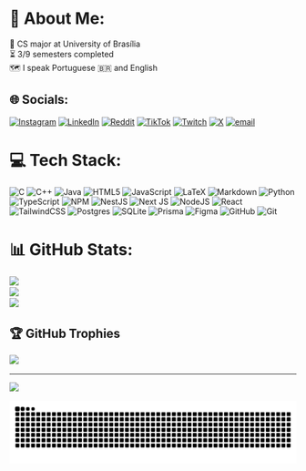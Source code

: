 # 💫 About Me:
🏫 CS major at University of Brasília<br>⏳ 3/9 semesters completed<br>🗺️ I speak Portuguese 🇧🇷 and English 


## 🌐 Socials:
[![Instagram](https://img.shields.io/badge/Instagram-%23E4405F.svg?logo=Instagram&logoColor=white)](https://instagram.com/elviscmjr) [![LinkedIn](https://img.shields.io/badge/LinkedIn-%230077B5.svg?logo=linkedin&logoColor=white)](https://linkedin.com/in/elviscmjr) [![Reddit](https://img.shields.io/badge/Reddit-%23FF4500.svg?logo=Reddit&logoColor=white)](https://reddit.com/user/neatzzy) [![TikTok](https://img.shields.io/badge/TikTok-%23000000.svg?logo=TikTok&logoColor=white)](https://tiktok.com/@neatzzy) [![Twitch](https://img.shields.io/badge/Twitch-%239146FF.svg?logo=Twitch&logoColor=white)](https://twitch.tv/neatzzy) [![X](https://img.shields.io/badge/X-black.svg?logo=X&logoColor=white)](https://x.com/neatzzy) [![email](https://img.shields.io/badge/Email-D14836?logo=gmail&logoColor=white)](mailto:elvismirandajr@gmail.com) 

# 💻 Tech Stack:
![C](https://img.shields.io/badge/c-%2300599C.svg?style=for-the-badge&logo=c&logoColor=white) ![C++](https://img.shields.io/badge/c++-%2300599C.svg?style=for-the-badge&logo=c%2B%2B&logoColor=white) ![Java](https://img.shields.io/badge/java-%23ED8B00.svg?style=for-the-badge&logo=openjdk&logoColor=white) ![HTML5](https://img.shields.io/badge/html5-%23E34F26.svg?style=for-the-badge&logo=html5&logoColor=white) ![JavaScript](https://img.shields.io/badge/javascript-%23323330.svg?style=for-the-badge&logo=javascript&logoColor=%23F7DF1E) ![LaTeX](https://img.shields.io/badge/latex-%23008080.svg?style=for-the-badge&logo=latex&logoColor=white) ![Markdown](https://img.shields.io/badge/markdown-%23000000.svg?style=for-the-badge&logo=markdown&logoColor=white) ![Python](https://img.shields.io/badge/python-3670A0?style=for-the-badge&logo=python&logoColor=ffdd54) ![TypeScript](https://img.shields.io/badge/typescript-%23007ACC.svg?style=for-the-badge&logo=typescript&logoColor=white) ![NPM](https://img.shields.io/badge/NPM-%23CB3837.svg?style=for-the-badge&logo=npm&logoColor=white) ![NestJS](https://img.shields.io/badge/nestjs-%23E0234E.svg?style=for-the-badge&logo=nestjs&logoColor=white) ![Next JS](https://img.shields.io/badge/Next-black?style=for-the-badge&logo=next.js&logoColor=white) ![NodeJS](https://img.shields.io/badge/node.js-6DA55F?style=for-the-badge&logo=node.js&logoColor=white) ![React](https://img.shields.io/badge/react-%2320232a.svg?style=for-the-badge&logo=react&logoColor=%2361DAFB) ![TailwindCSS](https://img.shields.io/badge/tailwindcss-%2338B2AC.svg?style=for-the-badge&logo=tailwind-css&logoColor=white) ![Postgres](https://img.shields.io/badge/postgres-%23316192.svg?style=for-the-badge&logo=postgresql&logoColor=white) ![SQLite](https://img.shields.io/badge/sqlite-%2307405e.svg?style=for-the-badge&logo=sqlite&logoColor=white) ![Prisma](https://img.shields.io/badge/Prisma-3982CE?style=for-the-badge&logo=Prisma&logoColor=white) ![Figma](https://img.shields.io/badge/figma-%23F24E1E.svg?style=for-the-badge&logo=figma&logoColor=white) ![GitHub](https://img.shields.io/badge/github-%23121011.svg?style=for-the-badge&logo=github&logoColor=white) ![Git](https://img.shields.io/badge/git-%23F05033.svg?style=for-the-badge&logo=git&logoColor=white)
# 📊 GitHub Stats:
![](https://github-readme-stats.vercel.app/api?username=neatzzy&theme=dracula&hide_border=false&include_all_commits=false&count_private=true)<br/>
![](https://nirzak-streak-stats.vercel.app/?user=neatzzy&theme=dracula&hide_border=false)<br/>
![](https://github-readme-stats.vercel.app/api/top-langs/?username=neatzzy&theme=dracula&hide_border=false&include_all_commits=false&count_private=true&layout=compact)

## 🏆 GitHub Trophies
![](https://github-profile-trophy.vercel.app/?username=neatzzy&theme=radical&no-frame=false&no-bg=true&margin-w=4)

---
[![](https://visitcount.itsvg.in/api?id=neatzzy&icon=0&color=0)](https://visitcount.itsvg.in)

<picture align="center">
  <source media="(prefers-color-scheme: dark)" srcset="https://raw.githubusercontent.com/neatzzy/neatzzy/output/github-contribution-grid-snake-dark.svg">
  <source media="(prefers-color-scheme: light)" srcset="https://raw.githubusercontent.com/neatzzy/neatzzy/output/github-contribution-grid-snake-dark.svg">
  <img align="center" alt="github contribution grid snake animation" src="https://raw.githubusercontent.com/neatzzy/neatzzy/output/github-contribution-grid-snake.svg">
</picture>
